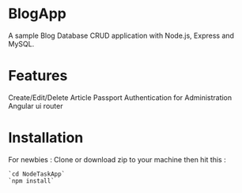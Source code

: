 ﻿# BlogApp


A sample Blog Database CRUD application with Node.js, Express and MySQL.

# Features

Create/Edit/Delete Article 
Passport Authentication for Administration
Angular ui router


# Installation

For newbies : Clone or download zip to your machine then hit this :

	`cd NodeTaskApp`
	`npm install`


